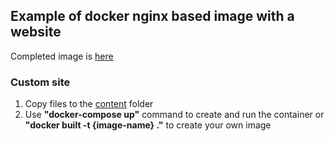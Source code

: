 ## Example of docker nginx based image with a website
Completed image is [here](https://hub.docker.com/r/dkerlearn21/nginx-site/tags)

### Custom site
1. Copy files to the [content](https://github.com/Git-UserDS/docker-nginx-site/tree/main/content) folder
2. Use **"docker-compose up"** command  to create and run the container or **"docker built -t {image-name} ."** to create your own image
